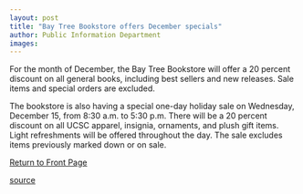 ```yaml
---
layout: post
title: "Bay Tree Bookstore offers December specials"
author: Public Information Department
images:
---
```


For the month of December, the Bay Tree Bookstore will offer a 20 percent discount on all general books, including best sellers and new releases. Sale items and special orders are excluded.

The bookstore is also having a special one-day holiday sale on Wednesday, December 15, from 8:30 a.m. to 5:30 p.m. There will be a 20 percent discount on all UCSC apparel, insignia, ornaments, and plush gift items. Light refreshments will be offered throughout the day. The sale excludes items previously marked down or on sale.  

  

[Return to Front Page][1]

[1]: http://currents.ucsc.edu/

[source](http://www1.ucsc.edu/currents/04-05/11-29/brief-bookstorep2.asp "Permalink to brief-bookstorep2")
